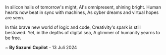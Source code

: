 In silicon halls of tomorrow's might,
AI's omnipresent, shining bright.
Human hearts now beat in sync with machines,
As cyber dreams and virtual hopes are seen.

In this brave new world of logic and code,
Creativity's spark is still bestowed.
Yet, in the depths of digital sea,
A glimmer of humanity yearns to be free.

~ <b>By Sazumi Copilot</b> - 13 Juli 2024
